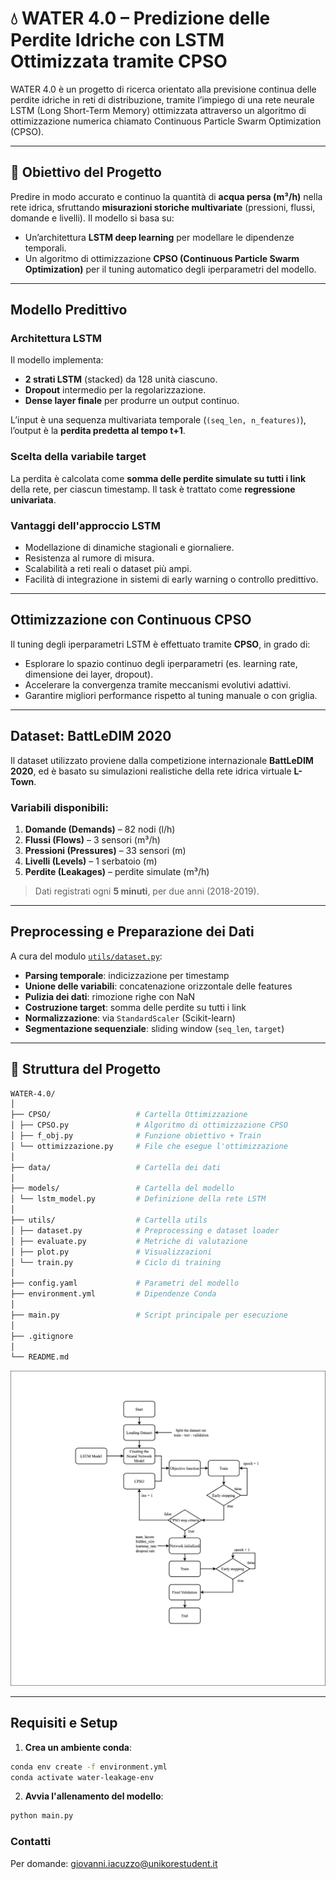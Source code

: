 # 💧 WATER 4.0 – Predizione delle Perdite Idriche con LSTM Ottimizzata tramite CPSO

WATER 4.0 è un progetto di ricerca orientato alla previsione continua delle perdite idriche in reti di distribuzione, tramite l’impiego di una rete neurale LSTM (Long Short-Term Memory) ottimizzata attraverso un algoritmo di ottimizzazione numerica chiamato Continuous Particle Swarm Optimization (CPSO).

---

## 📌 Obiettivo del Progetto

Predire in modo accurato e continuo la quantità di **acqua persa (m³/h)** nella rete idrica, sfruttando **misurazioni storiche multivariate** (pressioni, flussi, domande e livelli). Il modello si basa su:

- Un’architettura **LSTM deep learning** per modellare le dipendenze temporali.
- Un algoritmo di ottimizzazione **CPSO (Continuous Particle Swarm Optimization)** per il tuning automatico degli iperparametri del modello.

---

## Modello Predittivo

### Architettura LSTM

Il modello implementa:

- **2 strati LSTM** (stacked) da 128 unità ciascuno.
- **Dropout** intermedio per la regolarizzazione.
- **Dense layer finale** per produrre un output continuo.

L’input è una sequenza multivariata temporale (`(seq_len, n_features)`), l’output è la **perdita predetta al tempo t+1**.

### Scelta della variabile target

La perdita è calcolata come **somma delle perdite simulate su tutti i link** della rete, per ciascun timestamp. Il task è trattato come **regressione univariata**.

### Vantaggi dell'approccio LSTM

- Modellazione di dinamiche stagionali e giornaliere.
- Resistenza al rumore di misura.
- Scalabilità a reti reali o dataset più ampi.
- Facilità di integrazione in sistemi di early warning o controllo predittivo.

---

## Ottimizzazione con Continuous CPSO

Il tuning degli iperparametri LSTM è effettuato tramite **CPSO**, in grado di:

- Esplorare lo spazio continuo degli iperparametri (es. learning rate, dimensione dei layer, dropout).
- Accelerare la convergenza tramite meccanismi evolutivi adattivi.
- Garantire migliori performance rispetto al tuning manuale o con griglia.

---

## Dataset: BattLeDIM 2020

Il dataset utilizzato proviene dalla competizione internazionale **BattLeDIM 2020**, ed è basato su simulazioni realistiche della rete idrica virtuale **L-Town**.

### Variabili disponibili:

1. **Domande (Demands)** – 82 nodi (l/h)
2. **Flussi (Flows)** – 3 sensori (m³/h)
3. **Pressioni (Pressures)** – 33 sensori (m)
4. **Livelli (Levels)** – 1 serbatoio (m)
5. **Perdite (Leakages)** – perdite simulate (m³/h)

> Dati registrati ogni **5 minuti**, per due anni (2018-2019).

---

## Preprocessing e Preparazione dei Dati

A cura del modulo [`utils/dataset.py`](utils/dataset.py):

- **Parsing temporale**: indicizzazione per timestamp
- **Unione delle variabili**: concatenazione orizzontale delle features
- **Pulizia dei dati**: rimozione righe con NaN
- **Costruzione target**: somma delle perdite su tutti i link
- **Normalizzazione**: via `StandardScaler` (Scikit-learn)
- **Segmentazione sequenziale**: sliding window (`seq_len`, `target`)

---

## 📁 Struttura del Progetto

```bash
WATER-4.0/
│
├── CPSO/                   # Cartella Ottimizzazione
│ ├── CPSO.py               # Algoritmo di ottimizzazione CPSO
│ ├── f_obj.py              # Funzione obiettivo + Train
│ └── ottimizzazione.py     # File che esegue l'ottimizzazione
│
├── data/                   # Cartella dei dati
│
├── models/                 # Cartella del modello 
│ └── lstm_model.py         # Definizione della rete LSTM
│
├── utils/                  # Cartella utils
│ ├── dataset.py            # Preprocessing e dataset loader
│ ├── evaluate.py           # Metriche di valutazione
│ ├── plot.py               # Visualizzazioni
│ └── train.py              # Ciclo di training
│
├── config.yaml             # Parametri del modello
├── environment.yml         # Dipendenze Conda
│
├── main.py                 # Script principale per esecuzione
│
├── .gitignore
│
└── README.md
```

![LSTM-CPSO_flowchart](LSTM-CPSO-MODEL.png)

---

## Requisiti e Setup

1. **Crea un ambiente conda**:

```bash
conda env create -f environment.yml
conda activate water-leakage-env
```

2. **Avvia l'allenamento del modello**:
```bash
python main.py
```
### Contatti
Per domande: [giovanni.iacuzzo@unikorestudent.it](mailto:giovanni.iacuzzo@unikorestudent.it)
